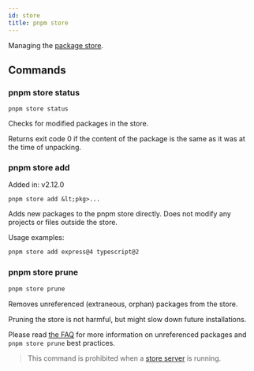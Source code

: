 ```yaml
---
id: store
title: pnpm store
---
```


Managing the [package store](../about-the-package-store).

## Commands

### pnpm store status

```text
pnpm store status
```

Checks for modified packages in the store.

Returns exit code 0 if the content of the package is the same as it was at the time of unpacking.

### pnpm store add

Added in: v2.12.0

```text
pnpm store add &lt;pkg>...
```

Adds new packages to the pnpm store directly. 
Does not modify any projects or files outside the store.

Usage examples:

```sh
pnpm store add express@4 typescript@2
```

### pnpm store prune

```sh
pnpm store prune
```

Removes unreferenced (extraneous, orphan) packages from the store.

Pruning the store is not harmful, but might slow down future installations.

Please read [the FAQ](faq.md#what-does-pnpm-store-prune-do-is-it-harmful) for more information on unreferenced packages and `pnpm store prune` best practices.

> This command is prohibited when a [store server](server) is running.
